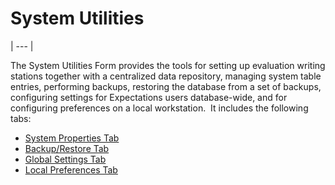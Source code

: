 # System Utilities 
| --- |

The System Utilities Form provides the tools for setting up evaluation 
writing stations together with a centralized data repository, managing 
system table entries, performing backups, restoring the database 
from a set of backups, configuring settings for Expectations users database-wide, and for configuring preferences on a local workstation.&nbsp; It includes the following tabs:

- [System Properties Tab](<7mls.md>)
- [Backup/Restore Tab](<7mpc.md>)
- [Global Settings Tab](<globset.md>)
- [Local Preferences Tab](<locpref.md>)

&nbsp;